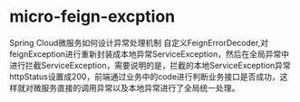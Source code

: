 # micro-feign-excption

Spring Cloud微服务如何设计异常处理机制
自定义FeignErrorDecoder,对feignException进行重新封装成本地异常ServiceException，然后在全局异常中进行拦截ServiceException，需要说明的是，拦截的本地ServiceException异常httpStatus设置成200，前端通过业务中的code进行判断业务接口是否成功，这样就对微服务直接的调用异常以及本地异常进行了全局统一处理。
